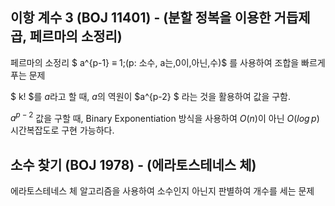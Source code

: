 ## 이항 계수 3 (BOJ 11401) - (분할 정복을 이용한 거듭제곱, 페르마의 소정리) 

페르마의 소정리 $ a^{p-1} ≡ 1\;(p: 소수, a는\,0이\,아닌\,수)$ 를 사용하여 조합을 빠르게 푸는 문제

$ k! $를 $a$라고 할 때, $a$의 역원이 $a^{p-2} $ 라는 것을 활용하여 값을 구함.

$a^{p-2}$ 값을 구할 때, Binary Exponentiation 방식을 사용하여 $O(n)$이 아닌 $O(log\,p)$ 시간복잡도로 구현 가능하다. 

## 소수 찾기 (BOJ 1978) - (에라토스테네스 체) 

에라토스테네스 체 알고리즘을 사용하여 소수인지 아닌지 판별하여 개수를 세는 문제


